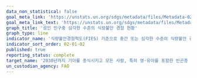 ```yaml
---
data_non_statistical: false
goal_meta_link: 'https://unstats.un.org/sdgs/metadata/files/Metadata-02-01-02.pdf'
goal_meta_link_text: 'https://unstats.un.org/sdgs/metadata/files/Metadata-02-01-02.pdf'
graph_title: '성인 인구중 심각한 수준의 식량불안 경험 현황'
graph_type: line
indicator_name: '식량불안경험척도(FIES) 기준으로 중간 또는 심각한 수준의 식량불안 경험인구 비율'
indicator_sort_order: 02-01-02
published: true
reporting_status: complete
target_name: '2030년까지 기아를 종식시키고 모든 사람, 특히 영·유아를 포함한 빈곤층 및 취약계층이 안전하고 영양가 있으며 충분한 식량에 접근할 수 있도록 보장'
un_custodian_agency: FAO
---
```

